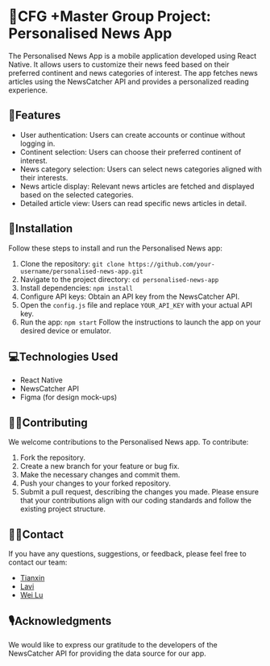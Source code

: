 # 💜CFG +Master Group Project: Personalised News App
The Personalised News App is a mobile application developed using React Native. It allows users to customize their news feed based on their preferred continent and news categories of interest. The app fetches news articles using the NewsCatcher API and provides a personalized reading experience.

## 🧰Features
- User authentication: Users can create accounts or continue without logging in.
- Continent selection: Users can choose their preferred continent of interest.
- News category selection: Users can select news categories aligned with their interests.
- News article display: Relevant news articles are fetched and displayed based on the selected categories.
- Detailed article view: Users can read specific news articles in detail.

## 📂Installation
Follow these steps to install and run the Personalised News app:
1. Clone the repository:
`git clone https://github.com/your-username/personalised-news-app.git`
2. Navigate to the project directory:
`cd personalised-news-app`
3. Install dependencies:
`npm install`
4. Configure API keys:
Obtain an API key from the NewsCatcher API.
5. Open the `config.js` file and replace `YOUR_API_KEY` with your actual API key.
6. Run the app:
`npm start`
Follow the instructions to launch the app on your desired device or emulator.

## 💻Technologies Used
- React Native
- NewsCatcher API
- Figma (for design mock-ups)

## 👷‍♀️Contributing
We welcome contributions to the Personalised News app. To contribute:
1. Fork the repository.
2. Create a new branch for your feature or bug fix.
3. Make the necessary changes and commit them.
4. Push your changes to your forked repository.
5. Submit a pull request, describing the changes you made.
Please ensure that your contributions align with our coding standards and follow the existing project structure.

## 👩‍💻Contact
If you have any questions, suggestions, or feedback, please feel free to contact our team:
- [Tianxin](https://github.com/Tianxin1001)
- [Lavi](https://github.com/livlavi)
- [Wei Lu](https://github.com/eviii-in-reed)

## 🎙️Acknowledgments
We would like to express our gratitude to the developers of the NewsCatcher API for providing the data source for our app.
